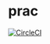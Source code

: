 # prac

[![CircleCI](https://circleci.com/gh/quisis/prac/tree/master.svg?style=svg)](https://circleci.com/gh/quisis/prac/tree/master)
